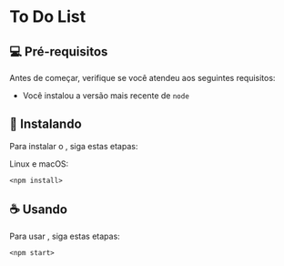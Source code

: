 # To Do List

## 💻 Pré-requisitos

Antes de começar, verifique se você atendeu aos seguintes requisitos:
* Você instalou a versão mais recente de `node`

## 🚀 Instalando <To Do List>

Para instalar o <To Do List>, siga estas etapas:

Linux e macOS:
```
<npm install>
```

## ☕ Usando <To Do List>

Para usar <To Do List>, siga estas etapas:

```
<npm start>
```

